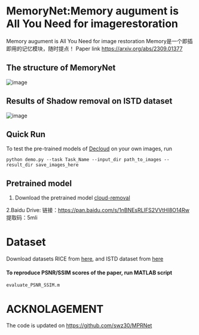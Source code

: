 # MemoryNet:Memory augument is All You Need for imagerestoration
Memory augument is All You Need for image restoration
Memory是一个即插即用的记忆模块，随时提点！
Paper link https://arxiv.org/abs/2309.01377


## The structure of MemoryNet
![image](https://github.com/zhangbaijin/MPRNet-Cloud-removal/blob/main/structure.png)

## Results of Shadow removal on ISTD dataset
![image](https://github.com/zhangbaijin/MPRNet-Cloud-removal/blob/main/shadow-results.jpg)

## Quick Run

To test the pre-trained models of [Decloud](https://drive.google.com/drive/folders/1hJQVQopWMD0WazeQzZC2eDbtirXkGILO?usp=sharing) on your own images, run 
```
python demo.py --task Task_Name --input_dir path_to_images --result_dir save_images_here
```

## Pretrained model


1. Download the pretrained model [cloud-removal](https://drive.google.com/drive/folders/1hJQVQopWMD0WazeQzZC2eDbtirXkGILO?usp=sharing)

2.Baidu Drive: 链接：https://pan.baidu.com/s/1nBNEsRLIFS2VVtHl8O14Rw 提取码：5mli

# Dataset 
Download datasets RICE from [here](https://github.com/BUPTLdy/RICE_DATASET), and ISTD dataset from [here](https://github.com/nhchiu/Shadow-Removal-ISTD)

#### To reproduce PSNR/SSIM scores of the paper, run MATLAB script
```
evaluate_PSNR_SSIM.m
```
# ACKNOLAGEMENT
The code is updated on https://github.com/swz30/MPRNet
